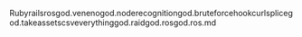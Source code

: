 Rubyrailsrosgod.venenogod.noderecognitiongod.bruteforcehookcurlsplicegod.takeassetscsveverythinggod.raidgod.rosgod.ros.md
